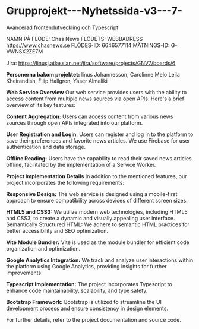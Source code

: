 # Grupprojekt---Nyhetssida-v3---7-
Avancerad frontendutveckling och Typescript

NAMN PÅ FLÖDE: Chas News
FLÖDETS: WEBBADRESS https://www.chasnews.se
FLÖDES-ID: 6646577114
MÄTNINGS-ID: G-VWNSX2ZE7M

Jira: https://linusj.atlassian.net/jira/software/projects/GNV7/boards/6

**Personerna bakom projektet:** 
linus Johannesson, Carolinne Melo Leila Kheirandish, Filip Hallgren, Yaser Almaliki

**Web Service Overview**
Our web service provides users with the ability to access content from multiple news sources via open APIs. Here's a brief overview of its key features:

**Content Aggregation:** 
Users can access content from various news sources through open APIs integrated into our platform.

**User Registration and Login**: 
Users can register and log in to the platform to save their preferences and favorite news articles. We use Firebase for user authentication and data storage.

**Offline Reading:** 
Users have the capability to read their saved news articles offline, facilitated by the implementation of a Service Worker.

**Project Implementation Details**
In addition to the mentioned features, our project incorporates the following requirements:

**Responsive Design:** 
The web service is designed using a mobile-first approach to ensure compatibility across devices of different screen sizes.

**HTML5 and CSS3:** 
We utilize modern web technologies, including HTML5 and CSS3, to create a dynamic and visually appealing user interface.
Semantically Structured HTML: We adhere to semantic HTML practices for better accessibility and SEO optimization.

**Vite Module Bundler:** 
Vite is used as the module bundler for efficient code organization and optimization.

**Google Analytics Integration:** 
We track and analyze user interactions within the platform using Google Analytics, providing insights for further improvements.

**Typescript Implementation:**
 The project incorporates Typescript to enhance code maintainability, scalability, and type safety.

**Bootstrap Framework:**
 Bootstrap is utilized to streamline the UI development process and ensure consistency in design elements.

For further details, refer to the project documentation and source code.

 
 
